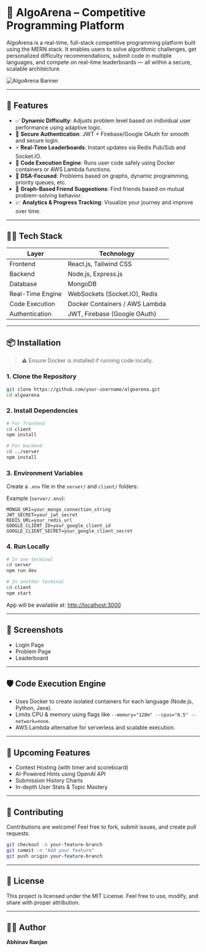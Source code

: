 # 🚀 AlgoArena – Competitive Programming Platform

AlgoArena is a real-time, full-stack competitive programming platform built using the MERN stack. It enables users to solve algorithmic challenges, get personalized difficulty recommendations, submit code in multiple languages, and compete on real-time leaderboards — all within a secure, scalable architecture.

![AlgoArena Banner](https://your-image-link-if-any) <!-- Optional -->

---

## 🌟 Features

* ✅ **Dynamic Difficulty**: Adjusts problem level based on individual user performance using adaptive logic.
* 🔐 **Secure Authentication**: JWT + Firebase/Google OAuth for smooth and secure login.
* ⚡ **Real-Time Leaderboards**: Instant updates via Redis Pub/Sub and Socket.IO.
* 🧪 **Code Execution Engine**: Runs user code safely using Docker containers or AWS Lambda functions.
* 🧠 **DSA-Focused**: Problems based on graphs, dynamic programming, priority queues, etc.
* 🤝 **Graph-Based Friend Suggestions**: Find friends based on mutual problem-solving behavior.
* 📈 **Analytics & Progress Tracking**: Visualize your journey and improve over time.

---

## 🧑‍💻 Tech Stack

| Layer            | Technology                     |
| ---------------- | ------------------------------ |
| Frontend         | React.js, Tailwind CSS         |
| Backend          | Node.js, Express.js            |
| Database         | MongoDB                        |
| Real-Time Engine | WebSockets (Socket.IO), Redis  |
| Code Execution   | Docker Containers / AWS Lambda |
| Authentication   | JWT, Firebase (Google OAuth)   |

---

## 📦 Installation

> ⚠️ Ensure Docker is installed if running code locally.

### 1. Clone the Repository

```bash
git clone https://github.com/your-username/algoarena.git
cd algoarena
```

### 2. Install Dependencies

```bash
# For frontend
cd client
npm install

# For backend
cd ../server
npm install
```

### 3. Environment Variables

Create a `.env` file in the `server/` and `client/` folders:

Example (`server/.env`):

```env
MONGO_URI=your_mongo_connection_string
JWT_SECRET=your_jwt_secret
REDIS_URL=your_redis_url
GOOGLE_CLIENT_ID=your_google_client_id
GOOGLE_CLIENT_SECRET=your_google_client_secret
```

### 4. Run Locally

```bash
# In one terminal
cd server
npm run dev

# In another terminal
cd client
npm start
```

App will be available at: [http://localhost:3000](http://localhost:3000)

---

## 📸 Screenshots

<!-- Add your own screenshots -->

* Login Page
* Problem Page
* Leaderboard

---

## 🛡️ Code Execution Engine

* Uses Docker to create isolated containers for each language (Node.js, Python, Java).
* Limits CPU & memory using flags like `--memory="128m" --cpus="0.5" --network=none`.
* AWS Lambda alternative for serverless and scalable execution.

---

## 🔮 Upcoming Features

* Contest Hosting (with timer and scoreboard)
* AI-Powered Hints using OpenAI API
* Submission History Charts
* In-depth User Stats & Topic Mastery

---

## 🤝 Contributing

Contributions are welcome! Feel free to fork, submit issues, and create pull requests.

```bash
git checkout -b your-feature-branch
git commit -m "Add your feature"
git push origin your-feature-branch
```

---

## 📜 License

This project is licensed under the MIT License.
Feel free to use, modify, and share with proper attribution.

---

## 🙆‍♂️ Author

**Abhinav Ranjan**


